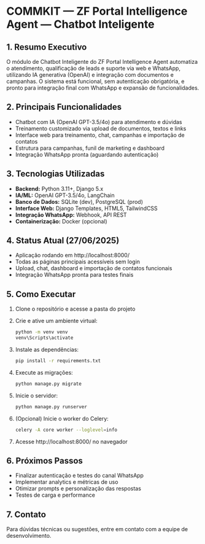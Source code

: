 # COMMKIT — ZF Portal Intelligence Agent — Chatbot Inteligente

## 1. Resumo Executivo

O módulo de Chatbot Inteligente do ZF Portal Intelligence Agent automatiza o atendimento, qualificação de leads e suporte via web e WhatsApp, utilizando IA generativa (OpenAI) e integração com documentos e campanhas. O sistema está funcional, sem autenticação obrigatória, e pronto para integração final com WhatsApp e expansão de funcionalidades.

## 2. Principais Funcionalidades

- Chatbot com IA (OpenAI GPT-3.5/4o) para atendimento e dúvidas
- Treinamento customizado via upload de documentos, textos e links
- Interface web para treinamento, chat, campanhas e importação de contatos
- Estrutura para campanhas, funil de marketing e dashboard
- Integração WhatsApp pronta (aguardando autenticação)

## 3. Tecnologias Utilizadas

- **Backend:** Python 3.11+, Django 5.x
- **IA/ML:** OpenAI GPT-3.5/4o, LangChain
- **Banco de Dados:** SQLite (dev), PostgreSQL (prod)
- **Interface Web:** Django Templates, HTML5, TailwindCSS
- **Integração WhatsApp:** Webhook, API REST
- **Containerização:** Docker (opcional)

## 4. Status Atual (27/06/2025)

- Aplicação rodando em http://localhost:8000/
- Todas as páginas principais acessíveis sem login
- Upload, chat, dashboard e importação de contatos funcionais
- Integração WhatsApp pronta para testes finais

## 5. Como Executar

1. Clone o repositório e acesse a pasta do projeto
2. Crie e ative um ambiente virtual:

   ```bash
   python -m venv venv
   venv\Scripts\activate
   ```

3. Instale as dependências:

   ```bash
   pip install -r requirements.txt
   ```

4. Execute as migrações:

   ```bash
   python manage.py migrate
   ```

5. Inicie o servidor:

   ```bash
   python manage.py runserver
   ```

6. (Opcional) Inicie o worker do Celery:

   ```bash
   celery -A core worker --loglevel=info
   ```

7. Acesse http://localhost:8000/ no navegador

## 6. Próximos Passos

- Finalizar autenticação e testes do canal WhatsApp
- Implementar analytics e métricas de uso
- Otimizar prompts e personalização das respostas
- Testes de carga e performance

## 7. Contato

Para dúvidas técnicas ou sugestões, entre em contato com a equipe de desenvolvimento.
